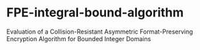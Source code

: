 # FPE-integral-bound-algorithm
Evaluation of a Collision-Resistant Asymmetric Format-Preserving Encryption Algorithm for Bounded Integer Domains
